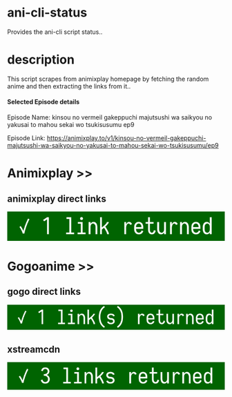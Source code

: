 # ani-cli-status
Provides the ani-cli script status..

# description
This script scrapes from animixplay homepage by fetching the random anime and then extracting the links from it..

#### Selected Episode details

Episode Name: kinsou no vermeil gakeppuchi majutsushi wa saikyou no yakusai to mahou sekai wo tsukisusumu ep9

Episode Link: https://animixplay.to/v1/kinsou-no-vermeil-gakeppuchi-majutsushi-wa-saikyou-no-yakusai-to-mahou-sekai-wo-tsukisusumu/ep9
 
# Animixplay >>

## animixplay direct links

<img src="./images/animixplay.jpg">

# Gogoanime >>

## gogo direct links

<img src="./images/gogoplay.jpg">

## xstreamcdn

<img src="./images/xstreamcdn.jpg">
